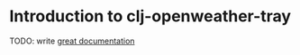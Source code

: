 # Introduction to clj-openweather-tray

TODO: write [great documentation](http://jacobian.org/writing/what-to-write/)

